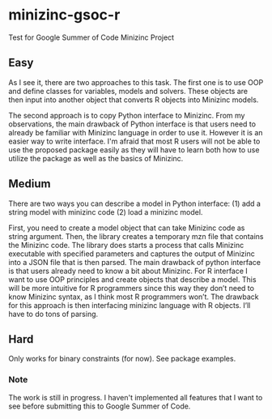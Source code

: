 # minizinc-gsoc-r
Test for Google Summer of Code Minizinc Project
## Easy
As I see it, there are two approaches to this task. The first one is to use OOP and define classes for variables, models and solvers. These objects are then input into another object that converts R objects into Minizinc models. 

The second approach is to copy Python interface to Minizinc. From my observations, the main drawback of Python interface is that users need to already be familiar with Minizinc language in order to use it. However it is an easier way to write interface. I'm afraid that most R users will not be able to use the proposed package easily as they will have to learn both how to use utilize the package as well as the basics of Minizinc.   

## Medium
There are two ways you can describe a model in Python interface: 
(1) add a string model with minizinc code 
(2) load a minizinc model.
 
First, you need to create a model object that can take Minizinc code as string argument. Then, the library creates a temporary mzn file that contains the Minizinc code. The library does starts a process that calls Minizinc executable with specified parameters and captures the output of Minizinc into a JSON file that is then parsed. The main drawback of python interface is that users already need to know a bit about Minizinc. 
For R interface I want to use OOP principles and create objects that describe a model. This will be more intuitive for R programmers since this way they don’t need to know Minizinc syntax, as I think most R programmers won’t. The drawback for this approach is then interfacing minizinc language with R objects. I’ll have to do tons of parsing. 

## Hard 
Only works for binary constraints (for now). 
See package examples. 

### Note
The work is still in progress. I haven't implemented all features that I want to see before submitting this to Google Summer of Code. 
